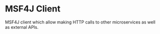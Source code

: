 # MSF4J Client

MSF4J client which allow making HTTP calls to other microservices as well as external APIs.